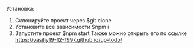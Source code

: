 Установка: 
1.  Склонируйте проект через $git clone
2.  Установите все зависимости $npm i
3. Запустите проект $npm start
Также можно открыть его по ссылке https://vasiliy19-12-1997.github.io/up-todo/

